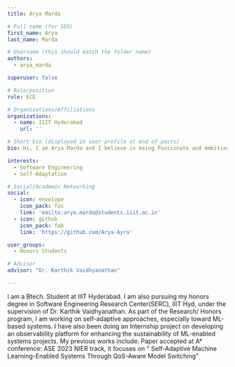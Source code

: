 ```yaml
---
title: Arya Marda

# Full name (for SEO)
first_name: Arya
last_name: Marda

# Username (this should match the folder name)
authors:
  - arya_marda

superuser: false

# Role/position
role: ECE

# Organizations/Affiliations
organizations:
  - name: IIIT Hyderabad
    url: ''

# Short bio (displayed in user profile at end of posts)
bio: Hi, I am Arya Marda and I believe in being Passionate and Ambitious. I am an ECE Btech. Student at IIIT Hyd and Pursuing my Honors in Software Engineering Research Center(SERC), IIIT Hyd.

interests:
  - Software Engineering
  - Self-Adaptation

# Social/Academic Networking
social:
  - icon: envelope
    icon_pack: fas
    link: 'mailto:arya.marda@students.iiit.ac.in'
  - icon: github
    icon_pack: fab
    link: 'https://github.com/Arya-Ayra'

user_groups:
  - Honors Students

# Advisor
advisor: "Dr. Karthik Vaidhyanathan"

---
```

I am a Btech. Student at IIIT Hyderabad. I am also pursuing my honors degree in Software Engineering Research Center(SERC), IIIT Hyd, under the supervision of Dr. Karthik Vaidhyanathan. As part of the Research/ Honors program, I am working on self-adaptive approaches, especially toward ML-based systems. I have also been doing an Internship project on developing an observability platform for enhancing the sustainability of ML-enabled systems projects. My previous works include: Paper accepted at A* conference: ASE 2023 NIER track, it focuses on " Self-Adaptive Machine Learning-Enabled Systems Through QoS-Aware Model Switching"
